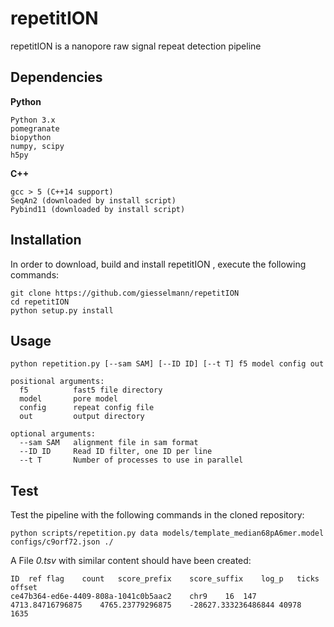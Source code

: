# repetitION
repetitION is a nanopore raw signal repeat detection pipeline
## Dependencies
**Python**

	Python 3.x
	pomegranate
	biopython
	numpy, scipy
	h5py
		
**C++**
	
	gcc > 5 (C++14 support)
	SeqAn2 (downloaded by install script)
	Pybind11 (downloaded by install script)

## Installation
In order to download, build and install repetitION , execute the following commands:

    git clone https://github.com/giesselmann/repetitION
    cd repetitION
	python setup.py install

## Usage
	python repetition.py [--sam SAM] [--ID ID] [--t T] f5 model config out

	positional arguments:
	  f5          fast5 file directory
	  model       pore model
	  config      repeat config file
	  out         output directory

	optional arguments:
	  --sam SAM   alignment file in sam format
	  --ID ID     Read ID filter, one ID per line
	  --t T       Number of processes to use in parallel
	  
## Test
Test the pipeline with the following commands in the cloned repository:

	python scripts/repetition.py data models/template_median68pA6mer.model configs/c9orf72.json ./

A File *0.tsv* with similar content should have been created:

	ID	ref	flag	count	score_prefix	score_suffix	log_p	ticks	offset
	ce47b364-ed6e-4409-808a-1041c0b5aac2	chr9	16	147	4713.84716796875	4765.23779296875	-28627.333236486844	40978	1635
